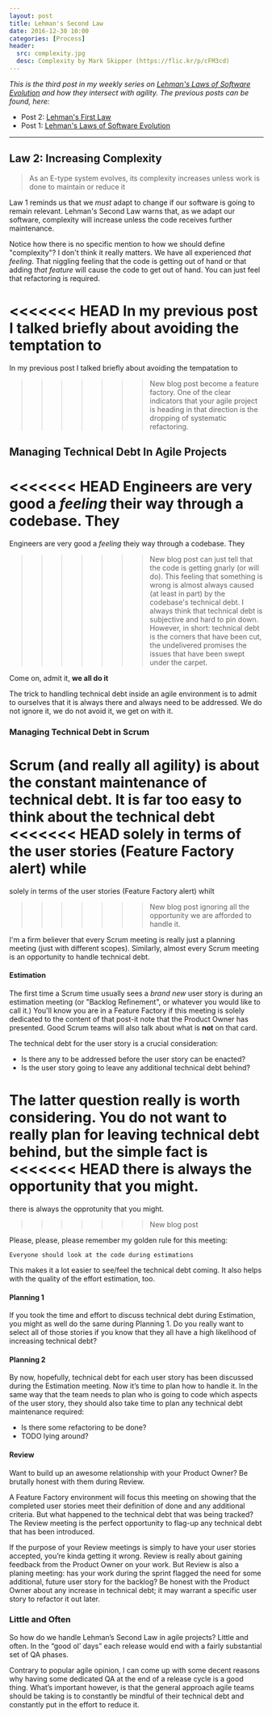 ```yaml
---
layout: post
title: Lehman's Second Law
date: 2016-12-30 10:00
categories: [Process]
header:
  src: complexity.jpg
  desc: Complexity by Mark Skipper (https://flic.kr/p/cFM3cd)
---
```

*This is the third post in my weekly series on [Lehman's Laws of
 Software
 Evolution](https://en.wikipedia.org/wiki/Lehman's_laws_of_software_evolution)
 and how they intersect with agility. The previous posts can be found,
 here:*

- Post 2: [Lehman's First Law](/2016/12/lehmans-law-1/)
- Post 1: [Lehman's Laws of Software Evolution](/2016/12/evolution/)

---

## Law 2: Increasing Complexity

> As an E-type system evolves, its complexity increases unless work is
> done to maintain or reduce it

Law 1 reminds us that we *must* adapt to change if our software is
going to remain relevant. Lehman's Second Law warns that, as we adapt
our software, complexity will increase unless the code receives
further maintenance.

Notice how there is no specific mention to how we should define
"complexity"? I don't think it really matters. We have all experienced
*that feeling*. That niggling feeling that the code is getting out of
hand or that adding *that feature* will cause the code to get out of
hand. You can just feel that refactoring is required.

<<<<<<< HEAD
In my previous post I talked briefly about avoiding the temptation to
=======
In my previous post I talked briefly about avoiding the tempatation to
>>>>>>> New blog post
become a feature factory. One of the clear indicators that your agile
project is heading in that direction is the dropping of systematic
refactoring.

## Managing Technical Debt In Agile Projects

<<<<<<< HEAD
Engineers are very good a *feeling* their way through a codebase. They
=======
Engineers are very good a *feeling* theiy way through a codebase. They
>>>>>>> New blog post
can just tell that the code is getting gnarly (or will do). This
feeling that something is wrong is almost always caused (at least in
part) by the codebase's technical debt. I always think that technical
debt is subjective and hard to pin down. However, in short: technical
debt is the corners that have been cut, the undelivered promises the
issues that have been swept under the carpet.

Come on, admit it, **we all do it**

The trick to handling technical debt inside an agile environment is to
admit to ourselves that it is always there and always need to be
addressed. We do not ignore it, we do not avoid it, we get on with it.

### Managing Technical Debt in Scrum

Scrum (and really all agility) is about the constant maintenance of
technical debt. It is far too easy to think about the technical debt
<<<<<<< HEAD
solely in terms of the user stories (Feature Factory alert) while
=======
solely in terms of the user stories (Feature Factory alert) whilt
>>>>>>> New blog post
ignoring all the opportunity we are afforded to handle it.

I'm a firm believer that every Scrum meeting is really just a planning
meeting (just with different scopes). Similarly, almost every Scrum
meeting is an opportunity to handle technical debt.

#### Estimation

The first time a Scrum time usually sees a *brand new* user story is
during an estimation meeting (or "Backlog Refinement", or whatever you
would like to call it.) You'll know you are in a Feature Factory if
this meeting is solely dedicated to the content of that post-it note
that the Product Owner has presented. Good Scrum teams will also talk
about what is **not** on that card.

The technical debt for the user story is a crucial consideration:

- Is there any to be addressed before the user story can be enacted?
- Is the user story going to leave any additional technical debt
  behind?

The latter question really is worth considering. You do not want to
really plan for leaving technical debt behind, but the simple fact is
<<<<<<< HEAD
there is always the opportunity that you might.
=======
there is always the opprotunity that you might.
>>>>>>> New blog post

Please, please, please remember my golden rule for this meeting:

```Everyone should look at the code during estimations```

This makes it a lot easier to see/feel the technical debt coming. It
also helps with the quality of the effort estimation, too.

#### Planning 1

If you took the time and effort to discuss technical debt during
Estimation, you might as well do the same during Planning 1. Do you
really want to select all of those stories if you know that they all
have a high likelihood of increasing technical debt?

#### Planning 2

By now, hopefully, technical debt for each user story has been
discussed during the Estimation meeting. Now it’s time to plan how to
handle it. In the same way that the team needs to plan who is going to
code which aspects of the user story, they should also take time to
plan any technical debt maintenance required:

- Is there some refactoring to be done?
- TODO lying around?

#### Review

Want to build up an awesome relationship with your Product Owner? Be
brutally honest with them during Review.

A Feature Factory environment will focus this meeting on showing that
the completed user stories meet their definition of done and any
additional criteria. But what happened to the technical debt that was
being tracked? The Review meeting is the perfect opportunity to
flag-up any technical debt that has been introduced.

If the purpose of your Review meetings is simply to have your user
stories accepted, you’re kinda getting it wrong. Review is really
about gaining feedback from the Product Owner on your work. But Review
is also a planing meeting: has your work during the sprint flagged the
need for some additional, future user story for the backlog? Be honest
with the Product Owner about any increase in technical debt; it may
warrant a specific user story to refactor it out later.

### Little and Often

So how do we handle Lehman’s Second Law in agile projects? Little and
often. In the “good ol’ days” each release would end with a fairly
substantial set of QA phases.

Contrary to popular agile opinion, I can come up with some decent
reasons why having some dedicated QA at the end of a release cycle is
a good thing. What’s important however, is that the general approach
agile teams should be taking is to constantly be mindful of their
technical debt and constantly put in the effort to reduce it.